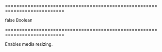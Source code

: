 ===========================================================================
<!--default-->false<!--/default-->
<!--type-->Boolean<!--/type-->
===========================================================================

<!--shortDescription-->
Enables media resizing.
<!--/shortDescription-->

<!--fullDescription-->

<!--/fullDescription-->